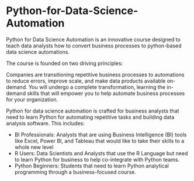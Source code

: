 # Python-for-Data-Science-Automation
Python for Data Science Automation is an innovative course designed to teach data analysts how to convert business processes to python-based data science automations.

The course is founded on two driving principles:

Companies are transitioning repetitive business processes to automations to reduce errors, improve scale, and make data products available on-demand.
You will undergo a complete transformation, learning the in-demand skills that will empower you to help automate business processes for your organization.

Python for data science automation is crafted for business analysts that need to learn Python for automating repetitive tasks and building data analysis software. This includes:
- BI Professionals: Analysts that are using Business Intelligence (BI) tools like Excel, Power BI, and Tableau that would like to take their skills to a whole new level
- R Users: Data Scientists and Analysts that use the R Language but need to learn Python for business to help co-integrate with Python teams.
- Python Beginners: Students that need to learn Python analytical programming through a business-focused course.

